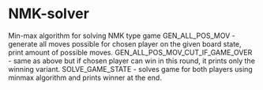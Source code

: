 # NMK-solver
Min-max algorithm for solving NMK type game
GEN_ALL_POS_MOV - generate all moves possible for chosen player on the given board state, print amount of possible moves.
GEN_ALL_POS_MOV_CUT_IF_GAME_OVER - same as above but if chosen player can win in this round, it prints only the winning variant.
SOLVE_GAME_STATE - solves game for both players using minmax algorithm and prints winner at the end.
